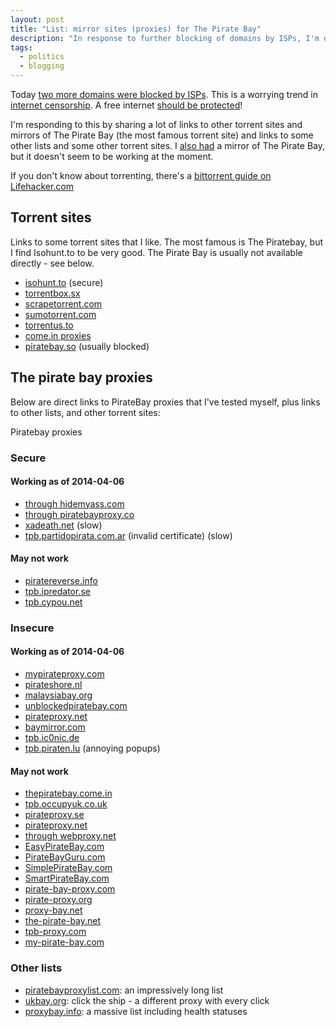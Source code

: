 ```yaml
---
layout: post
title: "List: mirror sites (proxies) for The Pirate Bay"
description: "In response to further blocking of domains by ISPs, I'm deliberately sharing and promoting torrent sites to push back against web censorship - Pirate Bay mirrors/proxies and other torrent sites."
tags:
  - politics
  - blogging
---
```


Today [two more domains were blocked by ISPs](http://www.bbc.co.uk/news/technology-23408107). This is a worrying trend in [internet censorship](https://en.wikipedia.org/wiki/Internet_censorship). A free internet [should be protected](http://www.dontcensorthenet.com/)!

I'm responding to this by sharing a lot of links to other torrent sites and mirrors of The Pirate Bay (the most famous torrent site) and links to some other lists and some other torrent sites. I [also had](/2012/07/16/my-piratebay-mirror/) a mirror of The Pirate Bay, but it doesn't seem to be working at the moment.

If you don't know about torrenting, there's a [bittorrent guide on Lifehacker.com](http://lifehacker.com/285489/a-beginners-guide-to-bittorrent)

## Torrent sites

Links to some torrent sites that I like. The most famous is The Piratebay, but I find Isohunt.to to be very good. The Pirate Bay is usually not available directly - see below.

- [isohunt.to](https://isohunt.to/) (secure)
- [torrentbox.sx](http://torrentbox.sx)
- [scrapetorrent.com](http://www.scrapetorrent.com/)
- [sumotorrent.com](http://www.sumotorrent.com/)
- [torrentus.to](http://torrentus.to/)
- [come.in proxies](http://come.in)
- [piratebay.so](http://piratebay.so) (usually blocked)

## The pirate bay proxies

Below are direct links to PirateBay proxies that I've tested myself, plus links to other lists, and other torrent sites:

Piratebay proxies

### Secure

#### Working as of 2014-04-06

- [through hidemyass.com](https://7.hidemyass.com/ip-1/encoded/czovL3RoZXBpcmF0ZWJheS5zZS8%3D)
- [through piratebayproxy.co](https://piratebayproxy.co/proxy/secure.php?u=dcijHMyusfdaajITAPnzWv5%2BVuU%3D)
- [xadeath.net](https://xadeath.net:444/) (slow)
- [tpb.partidopirata.com.ar](https://tpb.partidopirata.com.ar/) (invalid certificate) (slow)

#### May not work

- [piratereverse.info](https://piratereverse.info/)
- [tpb.ipredator.se](https://tpb.ipredator.se/)
- [tpb.cypou.net](https://tpb.cypou.net/)

### Insecure

#### Working as of 2014-04-06

- [mypirateproxy.com](http://mypirateproxy.com)
- [pirateshore.nl](http://www.pirateshore.nl)
- [malaysiabay.org](http://malaysiabay.org)
- [unblockedpiratebay.com](http://unblockedpiratebay.com/)
- [pirateproxy.net](http://pirateproxy.net/)
- [baymirror.com](http://baymirror.com/)
- [tpb.ic0nic.de](http://tpb.ic0nic.de/)
- [tpb.piraten.lu](http://tpb.piraten.lu/) (annoying popups)

#### May not work

- [thepiratebay.come.in](http://thepiratebay.come.in/)
- [tpb.occupyuk.co.uk](http://tpb.occupyuk.co.uk/)
- [pirateproxy.se](http://pirateproxy.se)
- [pirateproxy.net](http://pirateproxy.net/)
- [through webproxy.net](http://webproxy.net/view?q=http%3A%2F%2Fthepiratebay.sx)
- [EasyPirateBay.com](http://EasyPirateBay.com)
- [PirateBayGuru.com](http://PirateBayGuru.com)
- [SimplePirateBay.com](http://SimplePirateBay.com)
- [SmartPirateBay.com](http://SmartPirateBay.com)
- [pirate-bay-proxy.com](http://pirate-bay-proxy.com)
- [pirate-proxy.org](http://pirate-proxy.org)
- [proxy-bay.net](http://proxy-bay.net)
- [the-pirate-bay.net](http://the-pirate-bay.net)
- [tpb-proxy.com](http://tpb-proxy.com)
- [my-pirate-bay.com](http://my-pirate-bay.com)

### Other lists

- [piratebayproxylist.com](http://www.piratebayproxylist.com/): an impressively long list
- [ukbay.org](http://ukbay.org/): click the ship - a different proxy with every click
- [proxybay.info](http://proxybay.info/): a massive list including health statuses
